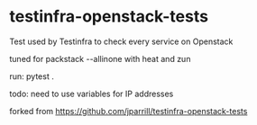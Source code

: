 # testinfra-openstack-tests
Test used by Testinfra to check every service on Openstack

tuned for packstack --allinone with heat and zun

run: pytest .

todo: need to use variables for IP addresses

forked from https://github.com/jparrill/testinfra-openstack-tests
